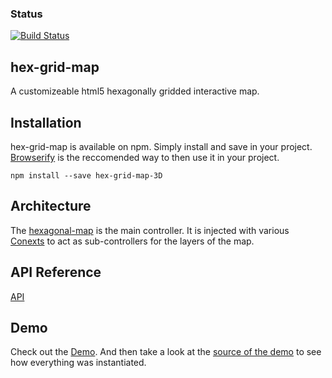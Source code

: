 ### Status
[![Build Status](https://travis-ci.org/chad-autry/hex-grid-map-3D.svg?branch=master)](https://travis-ci.org/chad-autry/hex-grid-map-3D)

## hex-grid-map

A customizeable html5 hexagonally gridded interactive map.

## Installation

hex-grid-map is available on npm.
Simply install and save in your project. [Browserify](http://browserify.org/) is the reccomended way to then use it in your project.
```
npm install --save hex-grid-map-3D
```

## Architecture

The [hexagonal-map](http://chad-autry.github.io/hex-grid-map/#/jsdoc/module-hexagonal-map-3D?anchor=hexagonal-map#hexagonal-map) is the main controller. It is injected with various [Conexts](http://chad-autry.github.io/hex-grid-map-3D/#/jsdoc/Context?anchor=Context#Context) to act as sub-controllers for the layers of the map.

## API Reference

[API](http://chad-autry.github.io/hex-grid-map/#/jsdoc)

## Demo

Check out the [Demo](http://chad-autry.github.io/hex-grid-map-3D/#/demo). And then take a look at the [source of the demo](https://github.com/chad-autry/hex-grid-map-3D/blob/master/gh-pages/src/app/demo/demo.js) to see how everything was instantiated.
